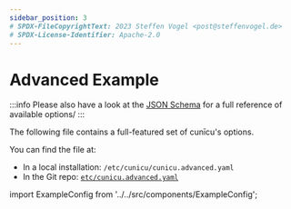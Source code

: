 ```yaml
---
sidebar_position: 3
# SPDX-FileCopyrightText: 2023 Steffen Vogel <post@steffenvogel.de>
# SPDX-License-Identifier: Apache-2.0
---
```


# Advanced Example

:::info
Please also have a look at the [JSON Schema](./schema.md) for a full reference of available options/
:::

The following file contains a full-featured set of cunīcu's options.

You can find the file at:
- In a local installation: `/etc/cunicu/cunicu.advanced.yaml`
- In the Git repo: [`etc/cunicu.advanced.yaml`](https://github.com/stv0g/cunicu/blob/master/etc/cunicu.advanced.yaml)

import ExampleConfig from '../../src/components/ExampleConfig';

<ExampleConfig advanced />
